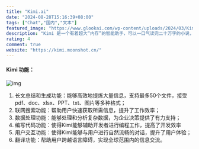 ```yaml
---
title: "Kimi.ai"
date: "2024-08-28T15:16:39+08:00"
tags: ["Chat","国内","文本"]
featured_image: "https://www.glookai.com/wp-content/uploads/2024/03/Kimi.jpg"
description: "Kimi 是一个有着超大“内存”的智能助手，可以一口气读完二十万字的小说，还会上网冲浪，快来跟他聊聊吧| Kimi.ai - Moonshot AI 出品的智能助手."
rating: 4
comment: true
website: "https://kimi.moonshot.cn/"
---
```


#### Kimi 功能：

![img](https://picx.zhimg.com/v2-93823535f337e397c8251039f5c0458d.webp)

1. 长文总结和生成功能：能够高效地提炼大量信息，支持最多50个文件，接受pdf、doc、xlsx、PPT、txt、图片等多种格式；
2. 联网搜索功能：帮助用户快速获取所需信息，提升了工作效率；
3. 数据处理功能：能够处理和分析复杂数据，为企业决策提供了有力支持；
4. 编写代码功能：使得Kimi能够辅助开发者进行编程工作，提高了开发效率
5. 用户交互功能：使得Kimi能够与用户进行自然流畅的对话，提升了用户体验；
6. 翻译功能：帮助用户跨越语言障碍，实现全球范围内的信息交流。